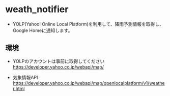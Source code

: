 # weath_notifier

* YOLP(Yahoo! Online Local Platform)を利用して、降雨予測情報を取得し、Google Homeに通知します。

## 環境

* YOLPのアカウントは事前に取得してください
https://developer.yahoo.co.jp/webapi/map/

* 気象情報API
https://developer.yahoo.co.jp/webapi/map/openlocalplatform/v1/weather.html

